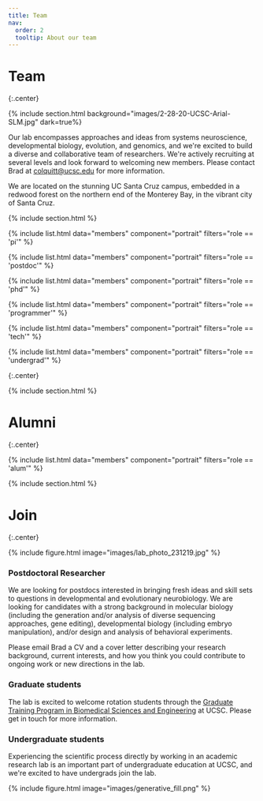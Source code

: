 ```yaml
---
title: Team
nav:
  order: 2
  tooltip: About our team
---
```


# <i class="fas fa-users"></i>Team
{:.center}

{% include section.html background="images/2-28-20-UCSC-Arial-SLM.jpg" dark=true%}

Our lab encompasses approaches and ideas from systems neuroscience, developmental biology, evolution, and genomics, and we're excited to build a diverse and collaborative team of researchers. We're actively recruiting at several levels and look forward to welcoming new members. Please contact Brad at colquitt@ucsc.edu for more information.

We are located on the stunning UC Santa Cruz campus, embedded in a redwood forest on the northern end of the Monterey Bay, in the vibrant city of Santa Cruz.

{% include section.html %}


{%
include list.html
data="members"
component="portrait"
filters="role == 'pi'"
%}

{%
include list.html
data="members"
component="portrait"
filters="role == 'postdoc'"
%}

{%
include list.html
data="members"
component="portrait"
filters="role == 'phd'"
%}

{%
include list.html
data="members"
component="portrait"
filters="role == 'programmer'"
%}

{%
include list.html
data="members"
component="portrait"
filters="role == 'tech'"
%}

{%
include list.html
data="members"
component="portrait"
filters="role == 'undergrad'"
%}

{:.center}

{% include section.html %}
# Alumni
{:.center}

{%
include list.html
data="members"
component="portrait"
filters="role == 'alum'"
%}



{% include section.html %}

# Join
{:.center}

{% include figure.html
image="images/lab_photo_231219.jpg"
%}

### Postdoctoral Researcher

We are looking for postdocs interested in bringing fresh ideas and skill sets to questions in developmental and evolutionary neurobiology. We are looking for candidates with a strong background in molecular biology (including the generation and/or analysis of diverse sequencing approaches, gene editing), developmental biology (including embryo manipulation), and/or design and analysis of behavioral experiments.

Please email Brad a CV and a cover letter describing your research background, current interests, and how you think you could contribute to ongoing work or new directions in the lab.

### Graduate students

The lab is excited to welcome rotation students through the [Graduate Training Program in Biomedical Sciences and Engineering](https://pbse.ucsc.edu/) at UCSC. Please get in touch for more information.

### Undergraduate students

Experiencing the scientific process directly by working in an academic research lab is an important part of undergraduate education at UCSC, and we're excited to have undergrads join the lab.

{% include figure.html
image="images/generative_fill.png"
%}